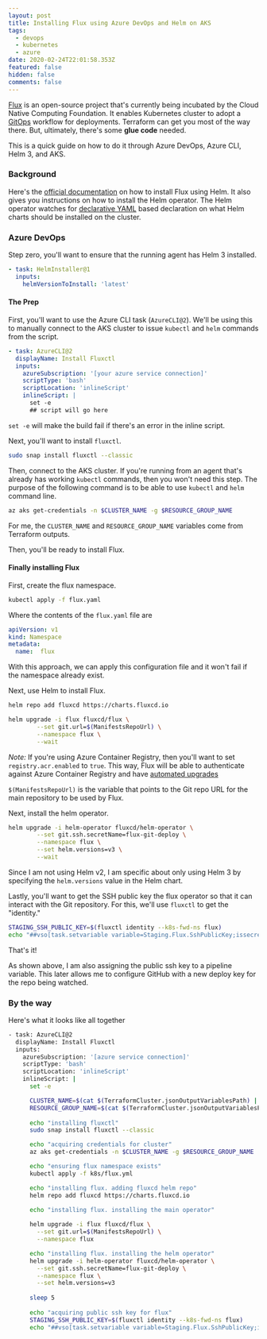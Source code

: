 ```yaml
---
layout: post
title: Installing Flux using Azure DevOps and Helm on AKS
tags:
  - devops
  - kubernetes
  - azure
date: 2020-02-24T22:01:58.353Z
featured: false
hidden: false
comments: false
---
```

[Flux](https://landscape.cncf.io/selected=flux) is an open-source project that's currently being incubated by the Cloud Native Computing Foundation. It enables Kubernetes cluster to adopt a [GitOps](https://gaunacode.com/gitops) workflow for deployments. Terraform can get you most of the way there. But, ultimately, there's some **glue code** needed. 

This is a quick guide on how to do it through Azure DevOps, Azure CLI, Helm 3, and AKS.

<!--more-->

### Background

Here's the [official documentation](https://docs.fluxcd.io/en/1.18.0/tutorials/get-started-helm.html) on how to install Flux using Helm. It also gives you instructions on how to install the Helm operator. The Helm operator watches for [declarative YAML](https://github.com/gaunadevops/flux-get-started/blob/master/releases/redis.yaml) based declaration on what Helm charts should be installed on the cluster.

### Azure DevOps

Step zero, you'll want to ensure that the running agent has Helm 3 installed.

```yaml
- task: HelmInstaller@1
  inputs:
    helmVersionToInstall: 'latest'
```

#### The Prep

First, you'll want to use the Azure CLI task (`AzureCLI@2`). We'll be using this to manually connect to the AKS cluster to issue `kubectl` and `helm` commands from the script. 

```yaml
- task: AzureCLI@2
  displayName: Install Fluxctl
  inputs:
    azureSubscription: '[your azure service connection]'
    scriptType: 'bash'
    scriptLocation: 'inlineScript'
    inlineScript: |
      set -e
      ## script will go here
```

`set -e` will make the build fail if there's an error in the inline script.

Next, you'll want to install `fluxctl`.

```bash
sudo snap install fluxctl --classic
```

Then, connect to the AKS cluster. If you're running from an agent that's already has working `kubectl` commands, then you won't need this step. The purpose of the following command is to be able to use `kubectl` and `helm` command line.

```bash
az aks get-credentials -n $CLUSTER_NAME -g $RESOURCE_GROUP_NAME
```

For me, the `CLUSTER_NAME` and `RESOURCE_GROUP_NAME` variables come from Terraform outputs.

Then, you'll be ready to install Flux.

#### Finally installing Flux

First, create the flux namespace.

```bash
kubectl apply -f flux.yaml
```

Where the contents of the `flux.yaml` file are

```yaml
apiVersion: v1
kind: Namespace
metadata:
  name:  flux
```

With this approach, we can apply this configuration file and it won't fail if the namespace already exist.

Next, use Helm to install Flux.

```bash
helm repo add fluxcd https://charts.fluxcd.io

helm upgrade -i flux fluxcd/flux \
        --set git.url=$(ManifestsRepoUrl) \
        --namespace flux \
        --wait
```
_Note:_ If you're using Azure Container Registry, then you'll want to set `registry.acr.enabled` to `true`. This way, Flux will be able to authenticate against Azure Container Registry and have [automated upgrades](https://helm.workshop.flagger.dev/helm/#automated-upgrade)

`$(ManifestsRepoUrl)` is the variable that points to the Git repo URL for the main repository to be used by Flux.

Next, install the helm operator.

```bash
helm upgrade -i helm-operator fluxcd/helm-operator \
        --set git.ssh.secretName=flux-git-deploy \
        --namespace flux \
        --set helm.versions=v3 \
        --wait
```

Since I am not using Helm v2, I am specific about only using Helm 3 by specifying the `helm.versions` value in the Helm chart.

Lastly, you'll want to get the SSH public key the flux operator so that it can interact with the Git repository. For this, we'll use `fluxctl` to get the "identity."

```bash
STAGING_SSH_PUBLIC_KEY=$(fluxctl identity --k8s-fwd-ns flux)
echo "##vso[task.setvariable variable=Staging.Flux.SshPublicKey;issecret=true]$STAGING_SSH_PUBLIC_KEY"
```

That's it! 

As shown above, I am also assigning the public ssh key to a pipeline variable. This later allows me to configure GitHub with a new deploy key for the repo being watched.

### By the way

Here's what it looks like all together

```bash
- task: AzureCLI@2
  displayName: Install Fluxctl
  inputs:
    azureSubscription: '[azure service connection]'
    scriptType: 'bash'
    scriptLocation: 'inlineScript'
    inlineScript: |
      set -e

      CLUSTER_NAME=$(cat $(TerraformCluster.jsonOutputVariablesPath) | jq '.cluster_name.value' -r)
      RESOURCE_GROUP_NAME=$(cat $(TerraformCluster.jsonOutputVariablesPath) | jq '.resource_group_name.value' -r)
      
      echo "installing fluxctl"
      sudo snap install fluxctl --classic

      echo "acquiring credentials for cluster"
      az aks get-credentials -n $CLUSTER_NAME -g $RESOURCE_GROUP_NAME

      echo "ensuring flux namespace exists"
      kubectl apply -f k8s/flux.yml

      echo "installing flux. adding fluxcd helm repo"
      helm repo add fluxcd https://charts.fluxcd.io

      echo "installing flux. installing the main operator"
      
      helm upgrade -i flux fluxcd/flux \
        --set git.url=$(ManifestsRepoUrl) \
        --namespace flux

      echo "installing flux. installing the helm operator"
      helm upgrade -i helm-operator fluxcd/helm-operator \
        --set git.ssh.secretName=flux-git-deploy \
        --namespace flux \
        --set helm.versions=v3
      
      sleep 5
      
      echo "acquiring public ssh key for flux"
      STAGING_SSH_PUBLIC_KEY=$(fluxctl identity --k8s-fwd-ns flux)
      echo "##vso[task.setvariable variable=Staging.Flux.SshPublicKey;issecret=true]$STAGING_SSH_PUBLIC_KEY"
```